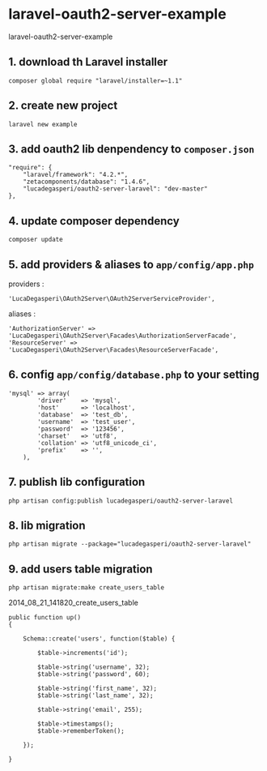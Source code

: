 laravel-oauth2-server-example
=============================

laravel-oauth2-server-example

## 1. download th Laravel installer

    composer global require "laravel/installer=~1.1"
    
## 2. create new project

    laravel new example
    
## 3. add oauth2 lib denpendency to `composer.json`

    "require": {
		"laravel/framework": "4.2.*",
		"zetacomponents/database": "1.4.6",
		"lucadegasperi/oauth2-server-laravel": "dev-master"
	},
	
## 4. update composer dependency

    composer update
    
## 5. add providers & aliases to `app/config/app.php`

providers :

	'LucaDegasperi\OAuth2Server\OAuth2ServerServiceProvider',
	
aliases :

	'AuthorizationServer' => 'LucaDegasperi\OAuth2Server\Facades\AuthorizationServerFacade',
	'ResourceServer' => 'LucaDegasperi\OAuth2Server\Facades\ResourceServerFacade',
	

## 6. config `app/config/database.php` to your setting

	'mysql' => array(
			'driver'    => 'mysql',
			'host'      => 'localhost',
			'database'  => 'test_db',
			'username'  => 'test_user',
			'password'  => '123456',
			'charset'   => 'utf8',
			'collation' => 'utf8_unicode_ci',
			'prefix'    => '',
		),
	

## 7. publish lib configuration

	php artisan config:publish lucadegasperi/oauth2-server-laravel

## 8. lib migration

	php artisan migrate --package="lucadegasperi/oauth2-server-laravel"
	
## 9. add users table migration
	
	php artisan migrate:make create_users_table
	
2014_08_21_141820_create_users_table

	public function up()
	{

		Schema::create('users', function($table) {

		    $table->increments('id');

		    $table->string('username', 32);
		    $table->string('password', 60);

		    $table->string('first_name', 32);
		    $table->string('last_name', 32);

		    $table->string('email', 255);

		    $table->timestamps();
		    $table->rememberToken();

		});

	}
	
	
	
	

